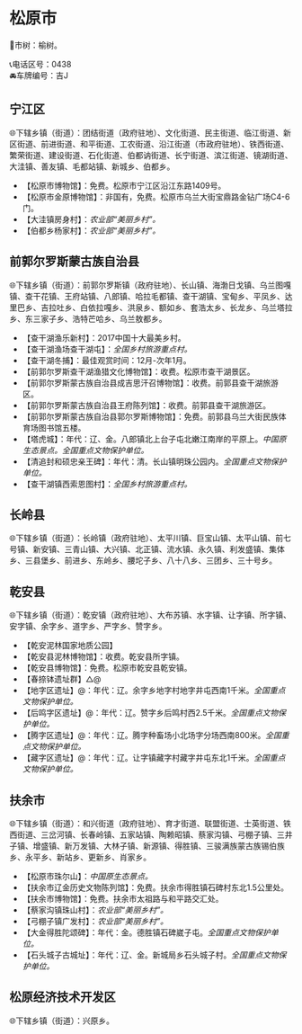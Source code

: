 # 松原市   
🌳市树：榆树。    
  
📞电话区号：0438  
🚘车牌编号：吉J  

## 宁江区   
🌐下辖乡镇（街道）：团结街道（政府驻地）、文化街道、民主街道、临江街道、新区街道、前进街道、和平街道、工农街道、沿江街道（市政府驻地）、铁西街道、繁荣街道、建设街道、石化街道、伯都讷街道、长宁街道、滨江街道、镜湖街道、大洼镇、善友镇、毛都站镇、新城乡、伯都乡。    
  
* 【松原市博物馆】：免费。松原市宁江区沿江东路1409号。   
* 【松原市金原博物馆】：非国有，免费。松原市乌兰大街宝鼎路金钻广场C4-6门。   
* 【大洼镇房身村】：*农业部“美丽乡村”。*  
* 【伯都乡杨家村】：*农业部“美丽乡村”。*  

## 前郭尔罗斯蒙古族自治县  
🌐下辖乡镇（街道）：前郭尔罗斯镇（政府驻地）、长山镇、海渤日戈镇、乌兰图嘎镇、查干花镇、王府站镇、八郎镇、哈拉毛都镇、查干湖镇、宝甸乡、平凤乡、达里巴乡、吉拉吐乡、白依拉嘎乡、洪泉乡、额如乡、套浩太乡、长龙乡、乌兰塔拉乡、东三家子乡、浩特芒哈乡、乌兰敖都乡。    
  
* 【查干湖渔乐新村】：2017中国十大最美乡村。   
* 【查干湖渔场查干湖屯】：*全国乡村旅游重点村。*  
* 【查干湖冬捕】：最佳观赏时间：12月-次年1月。   
* 【前郭尔罗斯查干湖渔猎文化博物馆】：收费。松原市查干湖景区。   
* 【前郭尔罗斯蒙古族自治县成吉思汗召博物馆】：收费。前郭县查干湖旅游区。   
* 【前郭尔罗斯蒙古族自治县王府陈列馆】：收费。前郭县查干湖旅游区。   
* 【前郭尔罗斯蒙古族自治县郭尔罗斯博物馆】：免费。前郭县乌兰大街民族体育场图书馆五楼。   
* 【塔虎城】：年代：辽、金。八郎镇北上台子屯北嫩江南岸的平原上。*中国原生态景点。全国重点文物保护单位。*  
* 【清追封和硕忠亲王碑】：年代：清。长山镇明珠公园内。*全国重点文物保护单位。*  
* 【查干湖镇西索恩图村】：*全国乡村旅游重点村。*   

## 长岭县  
🌐下辖乡镇（街道）：长岭镇（政府驻地）、太平川镇、巨宝山镇、太平山镇、前七号镇、新安镇、三青山镇、大兴镇、北正镇、流水镇、永久镇、利发盛镇、集体乡、三县堡乡、前进乡、东岭乡、腰坨子乡、八十八乡、三团乡、三十号乡。    

## 乾安县  
🌐下辖乡镇（街道）：乾安镇（政府驻地）、大布苏镇、水字镇、让字镇、所字镇、安字镇、余字乡、道字乡、严字乡、赞字乡。    
  
* 【乾安泥林国家地质公园】  
* 【乾安县泥林博物馆】：收费。乾安县所字镇。   
* 【乾安县博物馆】：免费。松原市乾安县乾安镇。   
* 【春捺钵遗址群】△@
* 【地字区遗址】@：年代：辽。余字乡地字村地字井屯西南1千米。*全国重点文物保护单位。*  
* 【后鸣字区遗址】@：年代：辽。赞字乡后鸣村西2.5千米。*全国重点文物保护单位。*  
* 【腾字区遗址】@：年代：辽。腾字种畜场小北场字分场西南800米。*全国重点文物保护单位。*  
* 【藏字区遗址】@：年代：辽。让字镇藏字村藏字井屯东北1千米。*全国重点文物保护单位。*  

## 扶余市  
🌐下辖乡镇（街道）：和兴街道（政府驻地）、育才街道、联盟街道、士英街道、铁西街道、三岔河镇、长春岭镇、五家站镇、陶赖昭镇、蔡家沟镇、弓棚子镇、三井子镇、增盛镇、新万发镇、大林子镇、新源镇、得胜镇、三骏满族蒙古族锡伯族乡、永平乡、新站乡、更新乡、肖家乡。    
  
* 【松原市珠尔山】：*中国原生态景点。*  
* 【扶余市辽金历史文物陈列馆】：免费。扶余市得胜镇石碑村东北1.5公里处。   
* 【扶余市博物馆】：免费。扶余市太祖路与和平路交汇处。   
* 【蔡家沟镇珠山村】：*农业部“美丽乡村”。*  
* 【弓棚子镇广发村】：*农业部“美丽乡村”。*  
* 【大金得胜陀颂碑】：年代：金。德胜镇石碑崴子屯。*全国重点文物保护单位。*  
* 【石头城子古城址】：年代：辽、金。新城局乡石头城子村。*全国重点文物保护单位。*  

## 松原经济技术开发区  
🌐下辖乡镇（街道）：兴原乡。